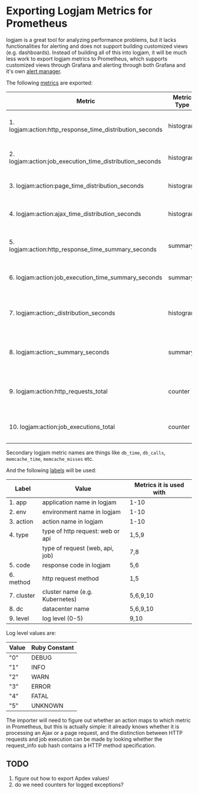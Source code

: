 # Exporting Logjam Metrics for Prometheus

logjam is a great tool for analyzing performance problems, but it lacks functionalities
for alerting and does not support building customized views (e.g. dashboards). Instead of
building all of this into logjam, it will be much less work to export logjam metrics to
Prometheus, which supports customized views through Grafana and alerting through both
Grafana and it's own [alert manager].

The following [metrics] are exported:

| Metric                                                       | Metric Type | Usage Pattern                         |
|--------------------------------------------------------------|-------------|---------------------------------------|
| 1. logjam:action:http\_response\_time\_distribution\_seconds | histogram   | used for both web and API requests    |
| 2. logjam:action:job\_execution\_time\_distribution\_seconds | histogram   | used for all kinds of background jobs |
| 3. logjam:action:page\_time\_distribution\_seconds           | histogram   | used for page load times, RUM         |
| 4. logjam:action:ajax\_time\_distribution\_seconds           | histogram   | used for ajax requests, RUM           |
| 5. logjam:action:http\_response\_time\_summary\_seconds      | summary     | used for both web and API requests    |
| 6. logjam:action:job\_execution\_time\_summary\_seconds      | summary     | used for all kinds of background jobs |
| 7. logjam:action:<metric name>\_distribution\_seconds        | histogram   | all secondary logjam metric names     |
| 8. logjam:action:<metric name>\_summary\_seconds             | summary     | all secondary logjam metric names     |
| 9. logjam:action:http\_requests\_total                       | counter     | web and API requests with log level   |
| 10. logjam:action:job\_executions\_total                     | counter     | job executions with log level         |


Secondary logjam metric names are things like `db_time`, `db_calls`, `memcache_time`,
`memcache_misses` etc.


And the following [labels] will be used:

| Label      | Value                            | Metrics it is used with |
|------------|----------------------------------|-------------------------|
| 1. app     | application name in logjam       | 1-10                    |
| 2. env     | environment name in logjam       | 1-10                    |
| 3. action  | action name in logjam            | 1-10                    |
| 4. type    | type of http request: web or api | 1,5,9                   |
|            | type of request (web, api, job)  | 7,8                     |
| 5. code    | response code in logjam          | 5,6                     |
| 6. method  | http request method              | 1,5                     |
| 7. cluster | cluster name (e.g. Kubernetes)   | 5,6,9,10                |
| 8. dc      | datacenter name                  | 5,6,9,10                |
| 9. level   | log level (0-5)                  | 9,10                    |


Log level values are:

| Value | Ruby Constant |
|-------|---------------|
| "0"   | DEBUG         |
| "1"   | INFO          |
| "2"   | WARN          |
| "3"   | ERROR         |
| "4"   | FATAL         |
| "5"   | UNKNOWN       |

The importer will need to figure out whether an action maps to which metric in Prometheus,
but this is actually simple: it already knows whether it is processing an Ajax or a page
request, and the distinction between HTTP requests and job execution can be made by
looking whether the request\_info sub hash contains a HTTP method specification.

## TODO

1. figure out how to export Apdex values!
2. do we need counters for logged exceptions?

[metrics]: https://prometheus.io/docs/concepts/data_model/
[labels]: https://prometheus.io/docs/practices/naming/
[histogram]: https://prometheus.io/docs/concepts/metric_types/#histogram
[summary]: https://prometheus.io/docs/concepts/metric_types/#summary
[alert manager]: https://prometheus.io/docs/alerting/overview/
